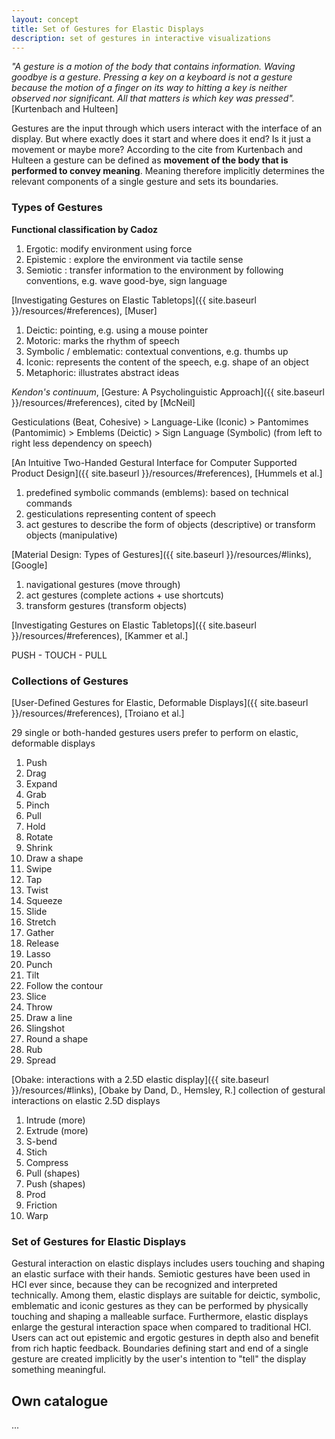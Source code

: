 ```yaml
---
layout: concept
title: Set of Gestures for Elastic Displays
description: set of gestures in interactive visualizations
---
```

*"A gesture is a motion of the body that contains information. Waving goodbye is a gesture. Pressing a key on a keyboard is not a gesture because the motion of a finger on its way to hitting a key is neither observed nor significant. All that matters is which key was pressed".* [Kurtenbach and Hulteen]

Gestures are the input through which users interact with the interface of an display. But where exactly does it start and where does it end? Is it just a movement or maybe more? According to the cite from Kurtenbach and Hulteen a gesture can be defined as **movement of the body that is performed to convey meaning**. Meaning therefore implicitly determines the relevant components of a single gesture and sets its boundaries.

### Types of Gestures

**Functional classification by Cadoz**

1. Ergotic: modify environment using force
2. Epistemic : explore the environment via tactile sense
3. Semiotic : transfer information to the environment by following conventions, e.g. wave good-bye, sign language 

[Investigating Gestures on Elastic Tabletops]({{ site.baseurl }}/resources/#references), [Muser]

1. Deictic: pointing, e.g. using a mouse pointer
2. Motoric: marks the rhythm of speech 
3. Symbolic / emblematic: contextual conventions, e.g. thumbs up
4. Iconic: represents the content of the speech, e.g. shape of an object
5. Metaphoric: illustrates abstract ideas

*Kendon's continuum*, [Gesture: A Psycholinguistic Approach]({{ site.baseurl }}/resources/#references), cited by [McNeil]

Gesticulations (Beat, Cohesive) > Language-Like (Iconic) > Pantomimes (Pantomimic) > Emblems (Deictic) > Sign Language (Symbolic)
(from left to right less dependency on speech)

[An Intuitive Two-Handed Gestural Interface for Computer Supported Product Design]({{ site.baseurl }}/resources/#references), [Hummels et al.]

1. predefined symbolic commands (emblems): based on technical commands
2. gesticulations representing content of speech
3. act gestures to describe the form of objects (descriptive) or transform objects (manipulative)

[Material Design: Types of Gestures]({{ site.baseurl }}/resources/#links), [Google]

1. navigational gestures (move through)
2. act gestures (complete actions + use shortcuts)
3. transform gestures (transform objects)

[Investigating Gestures on Elastic Tabletops]({{ site.baseurl }}/resources/#references), [Kammer et al.]

PUSH - TOUCH - PULL

### Collections of Gestures

[User-Defined Gestures for Elastic, Deformable Displays]({{ site.baseurl }}/resources/#references), [Troiano et al.]

29 single or both-handed gestures users prefer to perform on elastic, deformable displays
1. Push 
2. Drag 
3. Expand 
4. Grab 
5. Pinch 
6. Pull 
7. Hold 
8. Rotate 
9. Shrink 
10. Draw a shape
11. Swipe  
12. Tap 
13. Twist 
14. Squeeze 
15. Slide 
16. Stretch 
17. Gather 
18. Release
19. Lasso 
20. Punch 
21. Tilt 
22. Follow the contour 
23. Slice 
24. Throw 
25. Draw a line 
26. Slingshot
27. Round a shape 
28. Rub 
29. Spread

[Obake: interactions with a 2.5D elastic display]({{ site.baseurl }}/resources/#links), [Obake by Dand, D., Hemsley, R.]
collection of gestural interactions on elastic 2.5D displays
1. Intrude (more)
2. Extrude (more)
3. S-bend
4. Stich
5. Compress
6. Pull (shapes)
7. Push (shapes)
8. Prod
9. Friction
10. Warp

### Set of Gestures for Elastic Displays
Gestural interaction on elastic displays includes users touching and shaping an elastic surface with their hands. Semiotic gestures have been used in HCI ever since, because they can be recognized and interpreted technically. Among them, elastic displays are suitable for deictic, symbolic, emblematic and iconic gestures as they can be performed by physically touching and shaping a malleable surface. Furthermore, elastic displays enlarge the gestural interaction space when compared to traditional HCI. Users can act out epistemic and ergotic gestures in depth also and benefit from rich haptic feedback. Boundaries defining start and end of a single gesture are created implicitly by the user's intention to "tell" the display something meaningful.

## Own catalogue
...

